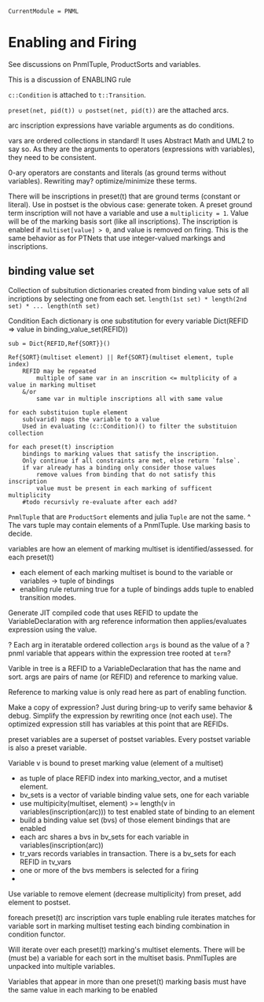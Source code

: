 ```@meta
CurrentModule = PNML
```
# Enabling and Firing

See discussions on PnmlTuple, ProductSorts and variables.

This is a discussion of ENABLING rule

`c::Condition` is attached to  `t::Transition`.

`preset(net, pid(t)) ∪ postset(net, pid(t))` are the attached arcs.

arc inscription expressions have variable arguments as do conditions.

vars are ordered collections in standard! It uses Abstract Math and UML2 to say so.
As they are the arguments to operators (expressions with variables), they need to be consistent.

0-ary operators are constants and literals (as ground terms without variables).
Rewriting may? optimize/minimize these terms.

There will be inscriptions in preset(t) that are ground terms (constant or literal).
Use in postset is the obvious case: generate token.
A preset ground term inscription will not have a variable and use a `multiplicity = 1`.
Value will be of the marking basis sort (like all inscriptions).
The inscription is enabled if `multiset[value] > 0`, and value is removed on firing.
This is the same behavior as for PTNets that use integer-valued markings and inscriptions.


## binding value set

Collection of subsitution dictionaries
created from binding value sets
of all incriptions by selecting one from each set.
`length(1st set) * length(2nd set) * ... length(nth set)`

Condition
    Each dictionary is one substitution for every variable
    Dict(REFID => value in binding_value_set(REFID))

    sub = Dict{REFID,Ref{SORT}}()

    Ref{SORT}(multiset element) || Ref{SORT}(multiset element, tuple index)
        REFID may be repeated
            multiple of same var in an inscrition <= multplicity of a value in marking multiset
        &/or
            same var in multiple inscriptions all with same value

    for each substituion tuple element
        sub(varid) maps the variable to a value
        Used in evaluating (c::Condition)() to filter the substituion collection

    for each preset(t) inscription
        bindings to marking values that satisfy the inscription.
        Only continue if all constraints are met, else return `false`.
        if var already has a binding only consider those values
            remove values from binding that do not satisfy this inscription
            value must be present in each marking of sufficent multiplicity
        #todo recursivly re-evaluate after each add?

 `PnmlTuple` that are `ProductSort` elements and julia `Tuple` are not the same.
^ The vars tuple may contain elements of a PnmlTuple. Use marking basis to decide.

 variables are how an element of marking multiset is identified/assessed.
 for each preset(t)
   - each element of each marking multiset is bound to the variable or variables  -> tuple of bindings
   - enabling rule returning true for a tuple of bindings adds tuple to enabled transition modes.

 Generate JIT compiled code that uses REFID to update the VariableDeclaration
 with arg reference information then applies/evaluates expression using the value.

? Each arg in iteratable ordered collection `args` is bound as the value of a
? pnml variable that appears within the expression tree rooted at `term`?

 Varible in tree is a REFID to a VariableDeclaration that has the name and sort.
 args are pairs of name (or REFID) and reference to marking value.

 Reference to marking value is only read here as part of enabling function.

 Make a copy of expression? Just during bring-up to verify same behavior & debug.
 Simplify the expression by rewriting once (not each use).
 The optimized expression still has variables at this point that are REFIDs.



 preset variables are a superset of postset variables.
 Every postset variable is also a preset variable.

 Variable v is bound to preset marking value (element of a multiset)
   - as tuple of place REFID index into marking_vector, and a mutiset element.
   - bv_sets is a vector of variable binding value sets, one for each variable
   - use multipicity(multiset, element) >= length(v in variables(inscription(arc)))
     to test enabled state of binding to an element
   - build a binding value set (bvs) of those element bindings that are enabled
   - each arc shares a bvs in bv_sets for each variable in variables(inscription(arc))
   - tr_vars records variables in transaction. There is a bv_sets for each REFID in tv_vars
   - one or more of the bvs members is selected for a firing
   -

 Use variable to remove element (decrease multiplicity) from preset, add element to postset.

 foreach preset(t) arc inscription vars tuple
   enabling rule iterates matches for variable sort in marking multiset
   testing each binding combination in condition functor.

 Will iterate over each preset(t) marking's multiset elements.
 There will be (must be) a variable for each sort in the multiset basis.
 PnmlTuples are unpacked into multiple variables.

 Variables that appear in more than one preset(t) marking basis
 must have the same value in each marking to be enabled
